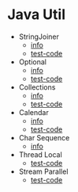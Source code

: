 # Java Util
* StringJoiner
    * [info](https://github.com/jyshine/TIL/blob/main/java/java-util-test/src/jutil/txt/StringJoiner.txt)
    * [test-code](https://github.com/jyshine/TIL/blob/main/java/java-util-test/src/jutil/StringJoinerTest.java)
* Optional    
    * [info](https://github.com/jyshine/TIL/blob/main/java/java-util-test/src/jutil/txt/Optional.txt)
    * [test-code](https://github.com/jyshine/TIL/blob/main/java/java-util-test/src/jutil/OptionalTest.java)
* Collections
    * [info](https://github.com/jyshine/TIL/blob/main/java/java-util-test/src/jutil/txt/CollectionsUtil.txt)
    * [test-code](https://github.com/jyshine/TIL/blob/main/java/java-util-test/src/jutil/CollectionsTest.java)
* Calendar
    * [info](https://github.com/jyshine/TIL/blob/main/java/java-util-test/src/jutil/txt/CalendarUtil.txt) 
    * [test-code](https://github.com/jyshine/TIL/blob/main/java/java-util-test/src/jutil/CalendarTest.java)
* Char Sequence
    * [info](https://github.com/jyshine/TIL/blob/main/java/java-util-test/src/jutil/txt/CharSequence.txt)
* Thread Local
    * [test-code](https://github.com/jyshine/TIL/blob/main/java/ThreadLocalTest/src/main/java/org/example/Main.java)
* Stream Parallel
    * [test-code](https://github.com/jyshine/TIL/blob/main/java/java-util-test/src/jutil/streamTest/ParallelStreamTest.java)
    

